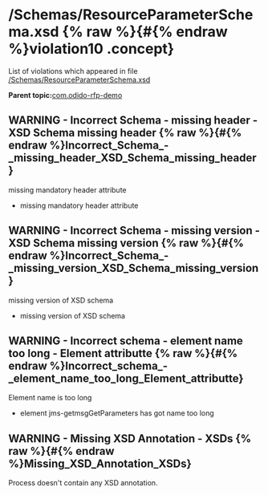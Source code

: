 # /Schemas/ResourceParameterSchema.xsd {% raw %}{#{% endraw %}violation10 .concept}

List of violations which appeared in file [/Schemas/ResourceParameterSchema.xsd](../../../projects/com.odido-rfp-demo/Schemas/ResourceParameterSchema.xsd.md)

**Parent topic:**[com.odido-rfp-demo](../../../qa/projects/com.odido-rfp-demo.md)

## WARNING - Incorrect Schema - missing header - XSD Schema missing header {% raw %}{#{% endraw %}Incorrect_Schema_-_missing_header_XSD_Schema_missing_header}

missing mandatory header attribute

-   missing mandatory header attribute

## WARNING - Incorrect Schema - missing version - XSD Schema missing version {% raw %}{#{% endraw %}Incorrect_Schema_-_missing_version_XSD_Schema_missing_version}

missing version of XSD schema

-   missing version of XSD schema

## WARNING - Incorrect schema - element name too long - Element attributte {% raw %}{#{% endraw %}Incorrect_schema_-_element_name_too_long_Element_attributte}

Element name is too long

-   element jms-getmsgGetParameters has got name too long

## WARNING - Missing XSD Annotation - XSDs {% raw %}{#{% endraw %}Missing_XSD_Annotation_XSDs}

Process doesn't contain any XSD annotation.

